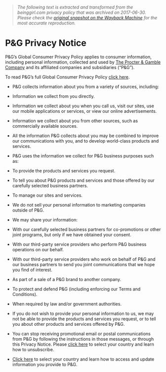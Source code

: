 > *The following text is extracted and transformed from the beinggirl.com privacy policy that was archived on 2017-06-30. Please check the [original snapshot on the Wayback Machine](https://web.archive.org/web/20170630083338id_/http%3A//www.pg.com/privacy/english/privacy_notice.shtml) for the most accurate reproduction.*

# P&G Privacy Notice

P&G’s Global Consumer Privacy Policy applies to consumer information, including personal information, collected and used by [The Procter & Gamble Company](http://www.pg.com/en_US/index.shtml) and its affiliated companies and subsidiaries (“P&G”).

To read P&G’s full Global Consumer Privacy Policy [click here](http://www.pg.com/privacy/english/privacy_statement.shtml). 

  * P&G collects information about you from a variety of sources, including:
  * Information we collect from you directly.
  * Information we collect about you when you call us, visit our sites, use our mobile applications or services, or view our online advertisements. 
  * Information we collect about you from other sources, such as commercially available sources. 
  * All the information P&G collects about you may be combined to improve our communications with you, and to develop world-class products and services.



  * P&G uses the information we collect for P&G business purposes such as:
  * To provide the products and services you request.
  * To tell you about P&G products and services and those offered by our carefully selected business partners.
  * To manage our sites and services.
  * We do not sell your personal information to marketing companies outside of P&G. 
  * We may share your information:
  * With our carefully selected business partners for co-promotions or other joint programs, but only if we have obtained your consent.
  * With our third-party service providers who perform P&G business operations on our behalf.
  * With our third-party service providers who work on behalf of P&G and our business partners to send you joint communications that we hope you find of interest.
  * As part of a sale of a P&G brand to another company.
  * To protect and defend P&G (including enforcing our Terms and Conditions). 
  * When required by law and/or government authorities.
  * If you do not wish to provide your personal information to us, we may not be able to provide the products and services you request, or to tell you about other products and services offered by P&G.



  * You can stop receiving promotional email or postal communications from P&G by following the instructions in those messages, or through this Privacy Notice. Please [click here](http://www.pg.com/privacy/contact_us/contact_us/privacy-central-contact-interactive.html) to select your country and learn how to unsubscribe.
  * [Click here](http://www.pg.com/privacy/contact_us/contact_us/privacy-central-contact-interactive.html) to select your country and learn how to access and update information you provide to P&G. 



